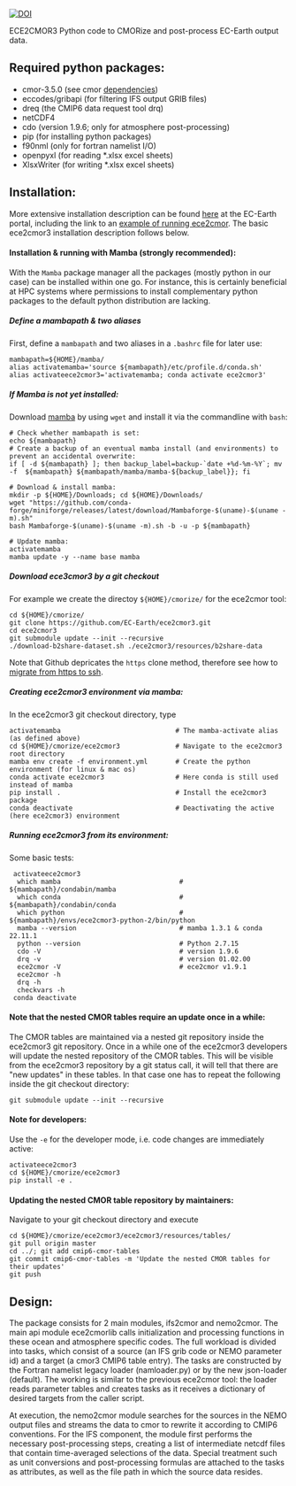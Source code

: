 [![DOI](https://zenodo.org/badge/DOI/10.5281/zenodo.1051094.svg)](https://doi.org/10.5281/zenodo.1051094)

ECE2CMOR3 Python code to CMORize and post-process EC-Earth output data.

## Required python packages:

* cmor-3.5.0 (see cmor [dependencies](https://anaconda.org/conda-forge/cmor/files))
* eccodes/gribapi (for filtering IFS output GRIB files)
* dreq (the CMIP6 data request tool drq)
* netCDF4
* cdo (version 1.9.6; only for atmosphere post-processing)
* pip (for installing python packages)
* f90nml (only for fortran namelist I/O)
* openpyxl (for reading *.xlsx excel sheets)
* XlsxWriter (for writing *.xlsx excel sheets)

## Installation:

More extensive installation description can be found [here](https://dev.ec-earth.org/projects/cmip6/wiki/Installation_of_ece2cmor3) at the EC-Earth portal, including the link to an [example of running ece2cmor](https://dev.ec-earth.org/projects/cmip6/wiki/Step-by-step_guide_for_making_CMIP6_experiments#Cmorisation-with-ece2cmor-v120). The basic ece2cmor3 installation description follows below.

#### Installation & running with Mamba (strongly recommended):
With the `Mamba` package manager all the packages (mostly python in our case) can be installed within one go. For instance, this is certainly beneficial at HPC systems where permissions to install complementary python packages to the default python distribution are lacking.

##### Define a mambapath & two aliases

First, define a `mambapath` and two aliases in a `.bashrc` file for later use:
 ```shell
 mambapath=${HOME}/mamba/
 alias activatemamba='source ${mambapath}/etc/profile.d/conda.sh'
 alias activateece2cmor3='activatemamba; conda activate ece2cmor3'
 ```

##### If Mamba is not yet installed:

Download [mamba](https://github.com/conda-forge/miniforge/releases/latest/) by using `wget` and install it via the commandline with `bash`:
 ```shell
 # Check whether mambapath is set:
 echo ${mambapath}
 # Create a backup of an eventual mamba install (and environments) to prevent an accidental overwrite:
 if [ -d ${mambapath} ]; then backup_label=backup-`date +%d-%m-%Y`; mv -f  ${mambapath} ${mambapath/mamba/mamba-${backup_label}}; fi
 
 # Download & install mamba:
 mkdir -p ${HOME}/Downloads; cd ${HOME}/Downloads/
 wget "https://github.com/conda-forge/miniforge/releases/latest/download/Mambaforge-$(uname)-$(uname -m).sh"
 bash Mambaforge-$(uname)-$(uname -m).sh -b -u -p ${mambapath}
 
 # Update mamba:
 activatemamba
 mamba update -y --name base mamba
 ```


##### Download ece3cmor3 by a git checkout

For example we create the directoy `${HOME}/cmorize/` for the ece2cmor tool:

```shell
cd ${HOME}/cmorize/
git clone https://github.com/EC-Earth/ece2cmor3.git
cd ece2cmor3
git submodule update --init --recursive
./download-b2share-dataset.sh ./ece2cmor3/resources/b2share-data
```
Note that Github depricates the `https` clone method, therefore see how to [migrate from https to ssh](https://github.com/EC-Earth/ece2cmor3/wiki/instruction-how-to-change-from-https-to-ssh).

##### Creating ece2cmor3 environment via mamba:
In the ece2cmor3 git checkout directory, type
```shell
activatemamba                             # The mamba-activate alias (as defined above)
cd ${HOME}/cmorize/ece2cmor3              # Navigate to the ece2cmor3 root directory
mamba env create -f environment.yml       # Create the python environment (for linux & mac os)
conda activate ece2cmor3                  # Here conda is still used instead of mamba
pip install .                             # Install the ece2cmor3 package
conda deactivate                          # Deactivating the active (here ece2cmor3) environment
```

##### Running ece2cmor3 from its environment:

Some basic tests:
```shell
 activateece2cmor3
  which mamba                              # ${mambapath}/condabin/mamba
  which conda                              # ${mambapath}/condabin/conda
  which python                             # ${mambapath}/envs/ece2cmor3-python-2/bin/python
  mamba --version                          # mamba 1.3.1 & conda 22.11.1
  python --version                         # Python 2.7.15
  cdo -V                                   # version 1.9.6
  drq -v                                   # version 01.02.00
  ece2cmor -V                              # ece2cmor v1.9.1
  ece2cmor -h
  drq -h
  checkvars -h
 conda deactivate
```

#### Note that the nested CMOR tables require an update once in a while: 

The CMOR tables are maintained via a nested git repository inside the ece2cmor3 git repository. 
Once in a while one of the ece2cmor3 developers will update the nested repository of the CMOR tables. 
This will be visible from the ece2cmor3 repository by a git status call, it will tell that there are "new updates" in these tables. 
In that case one has to repeat the following inside the git checkout directory:
```shell
git submodule update --init --recursive
```

#### Note for developers: 

Use the `-e` for the developer mode, i.e. code changes are immediately active:
```shell
activateece2cmor3
cd ${HOME}/cmorize/ece2cmor3
pip install -e .
```

#### Updating the nested CMOR table repository by maintainers:
Navigate to your git checkout directory and execute
```shell
cd ${HOME}/cmorize/ece2cmor3/ece2cmor3/resources/tables/
git pull origin master
cd ../; git add cmip6-cmor-tables
git commit cmip6-cmor-tables -m 'Update the nested CMOR tables for their updates'
git push
```

## Design:

The package consists for 2 main modules, ifs2cmor and nemo2cmor. The main api module ece2cmorlib calls initialization and processing functions in these ocean and atmosphere specific codes. The full workload is divided into tasks, which consist of a source (an IFS grib code or NEMO parameter id) and a target (a cmor3 CMIP6 table entry). The tasks are constructed by the Fortran namelist legacy loader (namloader.py) or by the new json-loader (default). The working is similar to the previous ece2cmor tool: the loader reads parameter tables and creates tasks as it receives a dictionary of desired targets from the caller script.

At execution, the nemo2cmor module searches for the sources in the NEMO output files and streams the data to cmor to rewrite it according to CMIP6 conventions. For the IFS component, the module first performs the necessary post-processing steps, creating a list of intermediate netcdf files that contain time-averaged selections of the data. Special treatment such as unit conversions and post-processing formulas are attached to the tasks as attributes, as well as the file path in which the source data resides.
